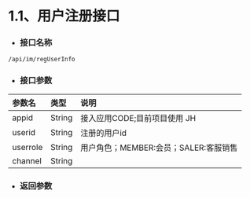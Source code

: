 # 1.1、用户注册接口

* ### 接口名称

```
/api/im/regUserInfo
```

* ### 接口参数

| 参数名 | 类型 | 说明 |
| :--- | :--- | :--- |
| appid | String | 接入应用CODE;目前项目使用 JH |
| userid | String | 注册的用户id |
| userrole | String | 用户角色；MEMBER:会员；SALER:客服销售 |
| channel | String |  |

* ### 返回参数



